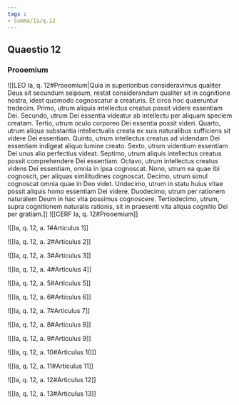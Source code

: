 ```yaml
---
tags : 
- Summa/Ia/q.12
---
```


## Quaestio 12

### Prooemium

![[LEO Ia, q. 12#Prooemium|Quia in superioribus consideravimus qualiter Deus sit secundum seipsum, restat considerandum qualiter sit in cognitione nostra, idest quomodo cognoscatur a creaturis. Et circa hoc quaeruntur tredecim. Primo, utrum aliquis intellectus creatus possit videre essentiam Dei. Secundo, utrum Dei essentia videatur ab intellectu per aliquam speciem creatam. Tertio, utrum oculo corporeo Dei essentia possit videri. Quarto, utrum aliqua substantia intellectualis creata ex suis naturalibus sufficiens sit videre Dei essentiam. Quinto, utrum intellectus creatus ad videndam Dei essentiam indigeat aliquo lumine creato. Sexto, utrum videntium essentiam Dei unus alio perfectius videat. Septimo, utrum aliquis intellectus creatus possit comprehendere Dei essentiam. Octavo, utrum intellectus creatus videns Dei essentiam, omnia in ipsa cognoscat. Nono, utrum ea quae ibi cognoscit, per aliquas similitudines cognoscat. Decimo, utrum simul cognoscat omnia quae in Deo videt. Undecimo, utrum in statu huius vitae possit aliquis homo essentiam Dei videre. Duodecimo, utrum per rationem naturalem Deum in hac vita possimus cognoscere. Tertiodecimo, utrum, supra cognitionem naturalis rationis, sit in praesenti vita aliqua cognitio Dei per gratiam.]]
![[CERF Ia, q. 12#Prooemium]]

![[Ia, q. 12, a. 1#Articulus 1]]

![[Ia, q. 12, a. 2#Articulus 2]]

![[Ia, q. 12, a. 3#Articulus 3]]

![[Ia, q. 12, a. 4#Articulus 4]]

![[Ia, q. 12, a. 5#Articulus 5]]

![[Ia, q. 12, a. 6#Articulus 6]]

![[Ia, q. 12, a. 7#Articulus 7]]

![[Ia, q. 12, a. 8#Articulus 8]]

![[Ia, q. 12, a. 9#Articulus 9]]

![[Ia, q. 12, a. 10#Articulus 10]]

![[Ia, q. 12, a. 11#Articulus 11]]

![[Ia, q. 12, a. 12#Articulus 12]]

![[Ia, q. 12, a. 13#Articulus 13]]

